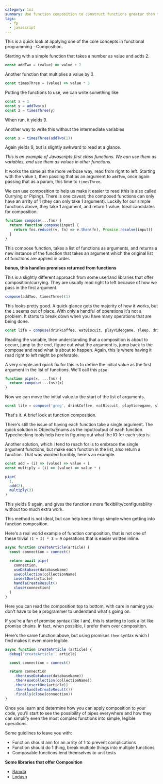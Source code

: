 ```yaml
---
category: 1oz
summary: Use function composition to construct functions greater than the sum of  their parts.
tags:
  - fp
  - javascript
---
```


This is a quick look at applying one of the core concepts in functional programming - Composition.

Starting with a simple function that takes a number as value and adds 2.

```js
const addTwo = (value) => value + 2
```

Another function that multiplies a value by 3.

```js
const timesThree = (value) => value * 3
```

Putting the functions to use, we can write something like

```js
const x = 1
const y = addTwo(x)
const z = timesThree(y)
```

When run, it yields 9.

Another way to write this without the intermediate variables

```js
const x = timesThree(addTwo(1))
```

Again yields 9, but is slightly awkward to read at a glance.

_This is an example of Javascripts first class functions. We can use them as variables, and use them as values in other functions._

It works the same as the more verbose way, read from right to left. Starting with the value `1`, then passing that as an argument to `addTwo`, once again passing that as a param, this time to `timesThree`.

We can use composition to help us make it easier to read (this is also called Currying or Piping). There is one caveat; the composed functions can only have an arrity of 1 (they can only take 1 argument). Luckily for our simple functions above, they take 1 argument, and return 1 value. Ideal candidates for composition.

```js
function compose(...fns) {
  return function compose(input) {
    return fns.reduce((v, fn) => v.then(fn), Promise.resolve(input))
  }
}
```

This compose function, takes a list of functions as arguments, and returns a new instance of the function that takes an argument which the original list of functions are applied in order.

__bonus, this handles promises returned from functions__

This is a slightly different approach from some userland libraries that offer composition/currying. They are usually read right to left because of how we pass in the first argument.

```js
compose(addTwo, timesThree)(1)
```

This looks pretty good. A quick glance gets the majority of how it works, but the `1` seems out of place. With only a handful of operations it's not a problem. It starts to break down when you have many operations that are being done.

```js
const life = compose(drinkCoffee, eatBiscuit, playVideogame, sleep, drinkCoffee, gotoWork)('greg')
```

Reading the variable, then understanding that a composition is about to occurr, jump to the end, figure out what the argument is, jump back to the compose and read what is about to happen. Again, this is where having it read right to left might be preferable.

A very simple and quick fix for this is to define the initial value as the first argument in the list of functions. We'll call this `pipe`

```js
function pipe(x, ...fns) {
  return compose(...fns)(x)
}
```

Now we can move the initial value to the start of the list of arguments.

```js
const life = compose('greg', drinkCoffee, eatBiscuit, playVideogame, sleep, drinkCoffee, gotoWork)
```

That's it. A brief look at function composition.

There's still the issue of having each function take a single argument. The quick solution is Objects/Enums as the input/output of each function. Typechecking tools help here in figuring out what the IO for each step is.

Another solution, which I tend to reach for is to embrace the single argument functions, but make each function in the list, also return a function. That was worded horribly, here's an example.

```js
const add = (i) => (value) => value + i
const multiply = (i) => (value) => value * i

pipe(
  1,
  add(2),
  multiply(3)
)
```

This yields 9 again, and gives the functions more flexibility/configurability without too much extra work.

This method is not ideal, but can help keep things simple when getting into function composition.

Here's a real world example of function composition, that is not one of these trivial `(1 + 2) * 3 = 9` operations that is easier written inline.

```js
async function createArticle(article) {
  const connection = connect()

  return await pipe(
    connection,
    useDatabase(databaseName)
    useCollection(collectionName)
    insertOne(article)
    handleCreateResult()
    close(connection)
  )
}
```

Here you can read the composition top to bottom, with care in naming you don't have to be a programmer to understand what's going on.

If you're a fan of promise syntax (like I am), this is starting to look a lot like promise chains. In fact, when possible, I prefer them over composition.

Here's the same function above, but using promises `then` syntax which I find makes it even more legible.

```js
async function createArticle (article) {
  debug('createArticle', article)

  const connection = connect()

  return connection
    .then(useDatabase(databaseName))
    .then(useCollection(collectionName))
    .then(insertOne(article))
    .then(handleCreateResult())
    .finally(close(connection))
}
```

Once you learn and determine how you can apply composition to your code, you'll start to see the possibility of pipes everywhere and how they can simplify even the most complex functions into simple, legible operations.

Some guidlines to leave you with:

- Function should aim for an arrity of 1 to prevent complications
- Function should do 1 thing, break multiple things into multiple functions
- Composable functions lend themselves to unit tests

__Some libraries that offer Composition__
- [Ramda](https://ramdajs.com/)
- [Lodash](https://lodash.com/)
